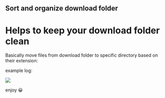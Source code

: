 ## Sort and organize download folder

# Helps to keep your download folder clean

Basically move files from download folder to specific directory based on their extension:

example log: 

  <img align="center" src="https://i.imgur.com/LCBhipV.png">

enjoy 😀